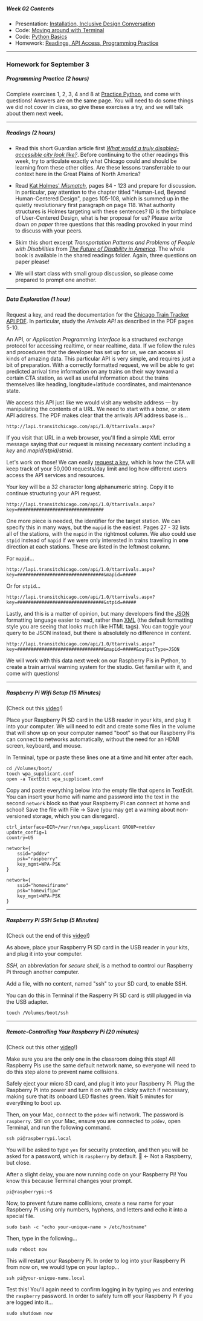 ##### Week 02 Contents
- Presentation: [Installation, Inclusive Design Conversation](readme.md)
- Code: [Moving around with Terminal](terminal.md)
- Code: [Python Basics](python-basics.md)
- Homework: [Readings, API Access, Programming Practice](homework.md)

-----

### Homework for September 3

##### Programming Practice (2 hours)

Complete exercises 1, 2, 3, 4 and 8 at [Practice Python](https://www.practicepython.org), and come with questions! Answers are on the same page. You will need to do some things we did not cover in class, so give these exercises a try, and we will talk about them next week.

-----

##### Readings (2 hours)

- Read this short Guardian article first [*What would a truly disabled-accessible city look like?*](https://www.theguardian.com/cities/2018/feb/14/what-disability-accessible-city-look-like). Before continuing to the other readings this week, try to articulate exactly what Chicago could and should be learning from these other cities. Are these lessons transferrable to our context here in the Great Plains of North America?

- Read [Kat Holmes' *Mismatch*](https://drive.google.com/drive/folders/1lRB-g2c6-mOYRbo-Usb9As9pjDypJPDH?usp=sharing), pages 84 - 123 and prepare for discussion. In particular, pay attention to the chapter titled "Human-Led, Beyond Human-Centered Design", pages 105-108, which is summed up in the quietly revolutionary first paragraph on page 118. What authority structures is Holmes targeting with these sentences? ID is the birthplace of User-Centered Design, what is her proposal for us? Please write down *on paper* three questions that this reading provoked in your mind to discuss with your peers. 

- Skim this short excerpt *Transportation Patterns and Problems of People with Disabilities* from [*The Future of Disability in America*](https://www.ncbi.nlm.nih.gov/books/NBK11420/). The whole book is available in the shared readings folder. Again, three questions on paper please! 

- We will start class with small group discussion, so please come prepared to prompt one another.

-----

##### Data Exploration (1 hour)

Request a key, and read the documentation for the [Chicago Train Tracker API PDF](https://www.transitchicago.com/assets/1/6/cta_Train_Tracker_API_Developer_Guide_and_Documentation.pdf). In particular, study the *Arrivals API* as described in the PDF pages 5-10. 

An API, or *Application Programming Interface* is a structured exchange protocol for accessing realtime, or near realtime, data. If we follow the rules and procedures that the developer has set up for us, we can access all kinds of amazing data. This particular API is very simple, and requires just a bit of preparation. With a correctly formatted request, we will be able to get predicted arrival time information on any trains on their way toward a certain CTA station, as well as useful information about the trains themselves like heading, longitude+latitude coordinates, and maintenance state.

We access this API just like we would visit any website address — by manipulating the contents of a URL. We need to start with a *base*, or *stem* API address. The PDF makes clear that the arrivals API address base is...

```
http://lapi.transitchicago.com/api/1.0/ttarrivals.aspx?
```

If you visit that URL in a web browser, you'll find a simple XML error message saying that our request is missing necessary content including a *key* and *mapid*/*stpid*/*stnid*.

Let's work on those! We can easily [request a key](https://www.transitchicago.com/developers/traintrackerapply/), which is how the CTA will keep track of your 50,000 requests/day limit and log how different users access the API services and resources.

Your key will be a 32 character long alphanumeric string. Copy it to continue structuring your API request.

```
http://lapi.transitchicago.com/api/1.0/ttarrivals.aspx?key=################################
```

One more piece is needed, the identifier for the target station. We can specify this in many ways, but the `mapid` is the easiest. Pages 27 - 32 lists all of the stations, with the `mapid` in the rightmost column. We also could use `stpid` instead of `mapid` if we were only interested in trains traveling in **one** direction at each stations. These are listed in the leftmost column.

For `mapid`...

```
http://lapi.transitchicago.com/api/1.0/ttarrivals.aspx?key=################################&mapid=#####
```

Or for `stpid`...

```
http://lapi.transitchicago.com/api/1.0/ttarrivals.aspx?key=################################&stpid=#####
```

Lastly, and this is a matter of opinion, but many developers find the [JSON](https://www.w3schools.com/js/js_json_intro.asp) formatting language easier to read, rather than [XML](https://www.w3schools.com/xml/xml_whatis.asp) (the default formatting style you are seeing that looks much like HTML tags). You can toggle your query to be JSON instead, but there is absolutely no difference in content.

```
http://lapi.transitchicago.com/api/1.0/ttarrivals.aspx?key=################################&mapid=#####&outputType=JSON
```

We will work with this data next week on our Raspberry Pis in Python, to create a train arrival warning system for the studio. Get familiar with it, and come with questions!

-----

##### Raspberry Pi Wifi Setup (15 Minutes)

(Check out this [video](https://drive.google.com/open?id=1G-7he3ZjmlMHtY3y8lRnAKNDAFfcYqrV)!)

Place your Raspberry Pi SD card in the USB reader in your kits, and plug it into your computer. We will need to edit and create some files in the volume that will show up on your computer named "boot" so that our Raspberry Pis can connect to networks automatically, without the need for an HDMI screen, keyboard, and mouse.

In Terminal, type or paste these lines one at a time and hit enter after each.

```
cd /Volumes/boot/
touch wpa_supplicant.conf
open -a TextEdit wpa_supplicant.conf
```

Copy and paste everything below into the empty file that opens in TextEdit. You can insert your home wifi name and password into the text in the second `network` block so that your Raspberry Pi can connect at home and school! Save the file with File -> Save (you may get a warning about non-versioned storage, which you can disregard).

```
ctrl_interface=DIR=/var/run/wpa_supplicant GROUP=netdev
update_config=1
country=US

network={
    ssid="pddev"
    psk="raspberry"
    key_mgmt=WPA-PSK
}

network={
    ssid="homewifiname"
    psk="homewifipw"
    key_mgmt=WPA-PSK
}
```

-----

##### Raspberry Pi SSH Setup (5 Minutes)

(Check out the end of this [video](https://drive.google.com/open?id=1G-7he3ZjmlMHtY3y8lRnAKNDAFfcYqrV)!)

As above, place your Raspberry Pi SD card in the USB reader in your kits, and plug it into your computer. 

*SSH*, an abbreviation for *secure shell*, is a method to control our Raspberry Pi through another computer.

Add a file, with no content, named "ssh" to your SD card, to enable SSH.

You can do this in Terminal if the Rasperry Pi SD card is still plugged in via the USB adapter.

```
touch /Volumes/boot/ssh
```

-----

##### Remote-Controlling Your Raspberry Pi (20 minutes)

(Check out this other [video](https://drive.google.com/open?id=1-Bm-F6ziJbH6TFFtvwCztlOSdRPDdMP4)!)

Make sure you are the only one in the classroom doing this step! All Raspberry Pis use the same default network name, so everyone will need to do this step alone to prevent name collisions.

Safely eject your micro SD card, and plug it into your Raspberry Pi. Plug the Raspberry Pi into power and turn it on with the clicky switch if necessary, making sure that its onboard LED flashes green. Wait 5 minutes for everything to boot up.

Then, on your Mac, connect to the `pddev` wifi network. The password is `raspberry`. Still on your Mac, ensure you are connected to `pddev`, open Terminal, and run the following command.

```
ssh pi@raspberrypi.local
```

You will be asked to type `yes` for security protection, and then you will be asked for a password, which is `raspberry` by default.  :strawberry: <- Not a Raspberry, but close.

After a slight delay, you are now running code on your Raspberry Pi! You know this because Terminal changes your prompt.

```
pi@raspberrypi:~$
```

Now, to prevent future name collisions, create a new name for your Raspberry Pi using only numbers, hyphens, and letters and echo it into a special file.

```
sudo bash -c "echo your-unique-name > /etc/hostname"
```

Then, type in the following...

```
sudo reboot now
```

This will restart your Raspberry Pi. In order to log into your Raspberry Pi from now on, we would type on your laptop...

```
ssh pi@your-unique-name.local
```

Test this! You'll again need to confirm logging in by typing `yes` and entering the `raspberry` password. In order to safely turn off your Raspberry Pi if you are logged into it...

```
sudo shutdown now
```
